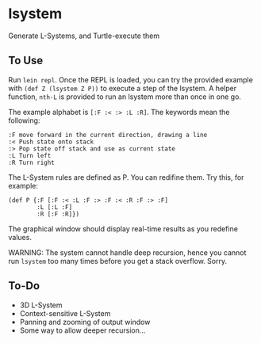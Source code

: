 # lsystem

Generate L-Systems, and Turtle-execute them

## To Use

Run `lein repl`. Once the REPL is loaded, you can try the provided example with `(def Z (lsystem Z P))` to execute a step of the lsystem. A helper function, `nth-L` is provided to run an lsystem more than once in one go.

The example alphabet is `[:F :< :> :L :R]`. The keywords mean the following:

    :F move forward in the current direction, drawing a line
    :< Push state onto stack
    :> Pop state off stack and use as current state
    :L Turn left
    :R Turn right

The L-System rules are defined as P. You can redifine them. Try this, for example:


    (def P {:F [:F :< :L :F :> :F :< :R :F :> :F]
            :L [:L :F]
            :R [:F :R]})

The graphical window should display real-time results as you redefine values.

WARNING: The system cannot handle deep recursion, hence you cannot run `lsystem` too many times before you get a stack overflow. Sorry.

## To-Do

  * 3D L-System
  * Context-sensitive L-System
  * Panning and zooming of output window
  * Some way to allow deeper recursion...
